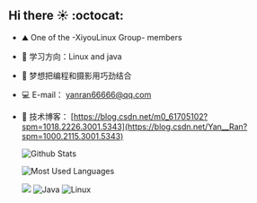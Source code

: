 ## Hi there ☀️ :octocat:

- ⛰️ One of the -XiyouLinux Group- members
- 🌱 学习方向：Linux and java
- 🤔 梦想把编程和摄影用巧劲结合
- 💻 E-mail： yanran66666@qq.com
- 💬 技术博客： [https://blog.csdn.net/m0_61705102?spm=1018.2226.3001.5343](https://blog.csdn.net/Yan__Ran?spm=1000.2115.3001.5343)




     ![Github Stats](https://github-readme-stats.vercel.app/api?username=yanyanran&show_icons=true&theme=dark&count_private=true)




     ![Most Used Languages](https://github-readme-stats.vercel.app/api/top-langs/?username=yanyanran&theme=dark&layout=compact)

     ![](https://img.shields.io/badge/%E5%86%99%E4%BD%9C%E5%B7%A5%E5%85%B7-VS%20Code%2FIDEA-brightgreen)
  ![Java](https://img.shields.io/badge/-Java-333333?style=flat&logo=Java&logoColor=007396)
![Linux](https://img.shields.io/badge/-Linux-333333?style=flat&logo=Linux&logoColor=FCC624)
